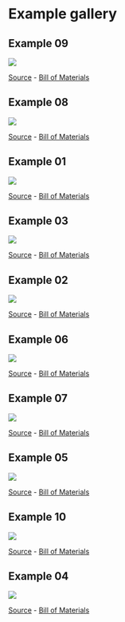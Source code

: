 # Example gallery
## Example 09
![](../../examples/ex09.png)

[Source](ex09.yml) - [Bill of Materials](../../examples/ex09.bom.tsv)


## Example 08
![](../../examples/ex08.png)

[Source](ex08.yml) - [Bill of Materials](../../examples/ex08.bom.tsv)


## Example 01
![](../../examples/ex01.png)

[Source](ex01.yml) - [Bill of Materials](../../examples/ex01.bom.tsv)


## Example 03
![](../../examples/ex03.png)

[Source](ex03.yml) - [Bill of Materials](../../examples/ex03.bom.tsv)


## Example 02
![](../../examples/ex02.png)

[Source](ex02.yml) - [Bill of Materials](../../examples/ex02.bom.tsv)


## Example 06
![](../../examples/ex06.png)

[Source](ex06.yml) - [Bill of Materials](../../examples/ex06.bom.tsv)


## Example 07
![](../../examples/ex07.png)

[Source](ex07.yml) - [Bill of Materials](../../examples/ex07.bom.tsv)


## Example 05
![](../../examples/ex05.png)

[Source](ex05.yml) - [Bill of Materials](../../examples/ex05.bom.tsv)


## Example 10
![](../../examples/ex10.png)

[Source](ex10.yml) - [Bill of Materials](../../examples/ex10.bom.tsv)


## Example 04
![](../../examples/ex04.png)

[Source](ex04.yml) - [Bill of Materials](../../examples/ex04.bom.tsv)



